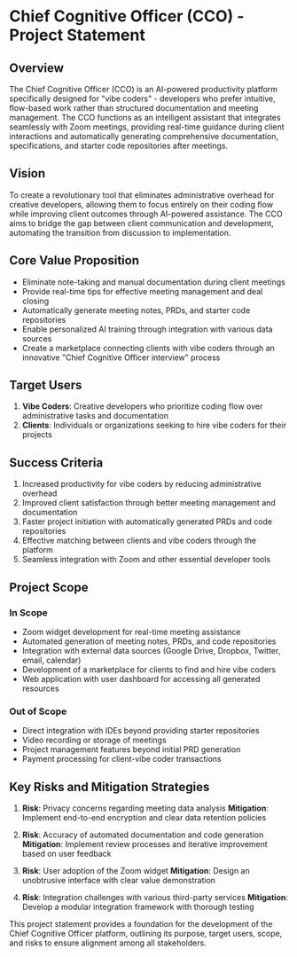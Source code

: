 # Chief Cognitive Officer (CCO) - Project Statement

## Overview
The Chief Cognitive Officer (CCO) is an AI-powered productivity platform specifically designed for "vibe coders" - developers who prefer intuitive, flow-based work rather than structured documentation and meeting management. The CCO functions as an intelligent assistant that integrates seamlessly with Zoom meetings, providing real-time guidance during client interactions and automatically generating comprehensive documentation, specifications, and starter code repositories after meetings.

## Vision
To create a revolutionary tool that eliminates administrative overhead for creative developers, allowing them to focus entirely on their coding flow while improving client outcomes through AI-powered assistance. The CCO aims to bridge the gap between client communication and development, automating the transition from discussion to implementation.

## Core Value Proposition
- Eliminate note-taking and manual documentation during client meetings
- Provide real-time tips for effective meeting management and deal closing
- Automatically generate meeting notes, PRDs, and starter code repositories
- Enable personalized AI training through integration with various data sources
- Create a marketplace connecting clients with vibe coders through an innovative "Chief Cognitive Officer interview" process

## Target Users
1. **Vibe Coders**: Creative developers who prioritize coding flow over administrative tasks and documentation
2. **Clients**: Individuals or organizations seeking to hire vibe coders for their projects

## Success Criteria
1. Increased productivity for vibe coders by reducing administrative overhead
2. Improved client satisfaction through better meeting management and documentation
3. Faster project initiation with automatically generated PRDs and code repositories
4. Effective matching between clients and vibe coders through the platform
5. Seamless integration with Zoom and other essential developer tools

## Project Scope

### In Scope
- Zoom widget development for real-time meeting assistance
- Automated generation of meeting notes, PRDs, and code repositories
- Integration with external data sources (Google Drive, Dropbox, Twitter, email, calendar)
- Development of a marketplace for clients to find and hire vibe coders
- Web application with user dashboard for accessing all generated resources

### Out of Scope
- Direct integration with IDEs beyond providing starter repositories
- Video recording or storage of meetings
- Project management features beyond initial PRD generation
- Payment processing for client-vibe coder transactions

## Key Risks and Mitigation Strategies
1. **Risk**: Privacy concerns regarding meeting data analysis
   **Mitigation**: Implement end-to-end encryption and clear data retention policies

2. **Risk**: Accuracy of automated documentation and code generation
   **Mitigation**: Implement review processes and iterative improvement based on user feedback

3. **Risk**: User adoption of the Zoom widget
   **Mitigation**: Design an unobtrusive interface with clear value demonstration

4. **Risk**: Integration challenges with various third-party services
   **Mitigation**: Develop a modular integration framework with thorough testing

This project statement provides a foundation for the development of the Chief Cognitive Officer platform, outlining its purpose, target users, scope, and risks to ensure alignment among all stakeholders.
